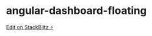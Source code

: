 # angular-dashboard-floating

[Edit on StackBlitz ⚡️](https://stackblitz.com/edit/angular-dashboard-floating)